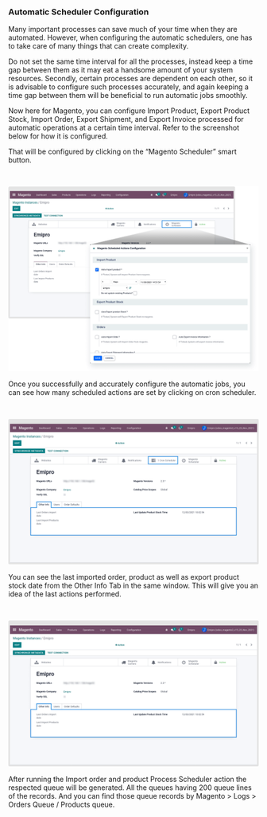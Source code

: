 
### Automatic Scheduler Configuration



Many important processes can save much of your time when they are automated. However, when configuring the automatic schedulers, one has to take care of many things that can create complexity.


Do not set the same time interval for all the processes, instead keep a time gap between them as it may eat a handsome amount of your system resources. Secondly, certain processes are dependent on each other, so it is advisable to configure such processes accurately, and again keeping a time gap between them will be beneficial to run automatic jobs smoothly.


Now here for Magento, you can configure Import Product, Export Product Stock, Import Order, Export Shipment, and Export Invoice processed for automatic operations at a certain time interval. Refer to the screenshot below for how it is configured.


That will be configured by clicking on the “Magento Scheduler” smart button.


 


![](./images/5-1.png)


Once you successfully and accurately configure the automatic jobs, you can see how many scheduled actions are set by clicking on cron scheduler.


 


![](./images/5-2.png)


You can see the last imported order, product as well as export product stock date from the Other Info Tab in the same window. This will give you an idea of the last actions performed.


 


![](./images/5-3.png)


After running the Import order and product Process Scheduler action the respected queue will be generated. All the queues having 200 queue lines of the records. And you can find those queue records by Magento > Logs > Orders Queue / Products queue.



